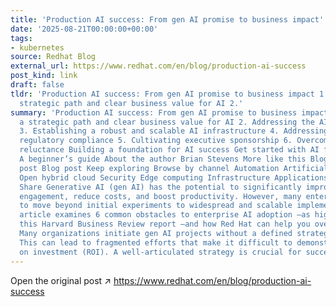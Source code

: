 ```yaml
---
title: 'Production AI success: From gen AI promise to business impact'
date: '2025-08-21T00:00:00+00:00'
tags:
- kubernetes
source: Redhat Blog
external_url: https://www.redhat.com/en/blog/production-ai-success
post_kind: link
draft: false
tldr: 'Production AI success: From gen AI promise to business impact 1. Defining a
  strategic path and clear business value for AI 2.'
summary: 'Production AI success: From gen AI promise to business impact 1. Defining
  a strategic path and clear business value for AI 2. Addressing the AI talent gap
  3. Establishing a robust and scalable AI infrastructure 4. Addressing AI risks and
  regulatory compliance 5. Cultivating executive sponsorship 6. Overcoming employee
  reluctance Building a foundation for AI success Get started with AI for enterprise:
  A beginner’s guide About the author Brian Stevens More like this Blog post Blog
  post Blog post Keep exploring Browse by channel Automation Artificial intelligence
  Open hybrid cloud Security Edge computing Infrastructure Applications Virtualization
  Share Generative AI (gen AI) has the potential to significantly improve customer
  engagement, reduce costs, and boost productivity. However, many enterprises struggle
  to move beyond initial experiments to widespread and scalable implementations. This
  article examines 6 common obstacles to enterprise AI adoption —as highlighted in
  this Harvard Business Review report —and how Red Hat can help you overcome them.
  Many organizations initiate gen AI projects without a defined strategy or roadmap.
  This can lead to fragmented efforts that make it difficult to demonstrate a return
  on investment (ROI). A well-articulated strategy is crucial for successful adoption.'
---
```

Open the original post ↗ https://www.redhat.com/en/blog/production-ai-success

